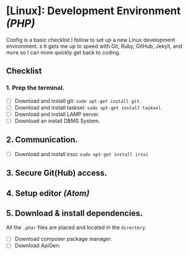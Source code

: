 [Linux]: Development Environment *(PHP)*
=================================

Config is a basic checklist I follow to set up a new Linux development environment. s
It gets me up to speed with Git, Ruby, GitHub, Jekyll, and more so I can more quickly get back to coding.

## Checklist

### 1. Prep the terminal.

- [ ] Download and install git: `sudo apt-get install git`.
- [ ] Download and install tasksel: `sudo apt-get install tasksel`.
- [ ] Download and install LAMP server.
- [ ] Download an install DBMS System.

## 2. Communication.

- [ ] Download and install irssi: `sudo apt-get install irssi`

## 3. Secure Git(Hub) access.

## 4. Setup editor *(Atom)*

## 5. Download & install dependencies.

All the `.phar` files are placed and located in the `directory`.

- [ ] Download composer package manager.
- [ ] Download ApiGen:
